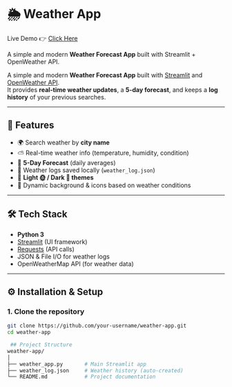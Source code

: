 
# 🌦️ Weather App

Live Demo 👉 [Click Here](https://vishal-1325-weather-app-weather-qnazgp.streamlit.app/)

A simple and modern **Weather Forecast App** built with Streamlit + OpenWeather API.

A simple and modern **Weather Forecast App** built with [Streamlit](https://streamlit.io/) and [OpenWeather API](https://openweathermap.org/api).  
It provides **real-time weather updates**, a **5-day forecast**, and keeps a **log history** of your previous searches.  

---

## 🚀 Features
- 🌍 Search weather by **city name**
- ⛅ Real-time weather info (temperature, humidity, condition)
- 📅 **5-Day Forecast** (daily averages)
- 📝 Weather logs saved locally (`weather_log.json`)
- 🎨 **Light 🌞 / Dark 🌙 themes**
- 🌈 Dynamic background & icons based on weather conditions

---

## 🛠️ Tech Stack
- **Python 3**
- [Streamlit](https://streamlit.io/) (UI framework)
- [Requests](https://docs.python-requests.org/) (API calls)
- JSON & File I/O for weather logs
- OpenWeatherMap API (for weather data)

---

## ⚙️ Installation & Setup

### 1. Clone the repository
```bash
git clone https://github.com/your-username/weather-app.git
cd weather-app

 ## Project Structure
weather-app/
│
├── weather_app.py       # Main Streamlit app
├── weather_log.json     # Weather history (auto-created)
└── README.md            # Project documentation
